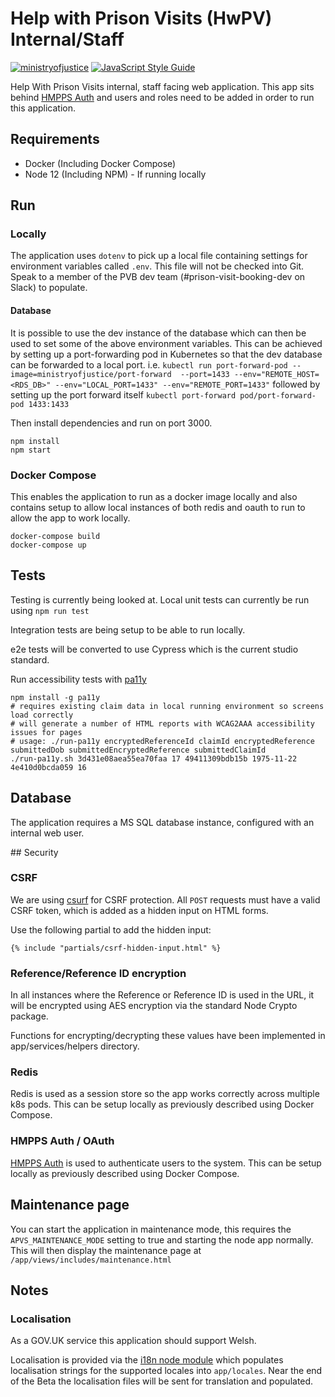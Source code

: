 # Help with Prison Visits (HwPV) Internal/Staff

[![ministryofjustice](https://circleci.com/gh/ministryofjustice/help-with-prison-visits-internal.svg?style=svg)](https://circleci.com/gh/ministryofjustice/help-with-prison-visits-internal) [![JavaScript Style Guide](https://img.shields.io/badge/code%20style-standard-brightgreen.svg)](http://standardjs.com/)

Help With Prison Visits internal, staff facing web application. This app sits behind [HMPPS Auth](https://github.com/ministryofjustice/hmpps-auth/) and users and roles need to be added in order to run this application.

## Requirements

* Docker (Including Docker Compose)
* Node 12 (Including NPM) - If running locally

## Run

### Locally
The application uses `dotenv` to pick up a local file containing settings for environment variables called `.env`. This file will not be checked into Git. Speak to a member of the PVB dev team (#prison-visit-booking-dev on Slack) to populate.

#### Database
It is possible to use the dev instance of the database which can then be used to set some of the above environment variables. This can be achieved by setting up a port-forwarding pod in Kubernetes so that the dev database can be forwarded to a local port. i.e. `kubectl run port-forward-pod --image=ministryofjustice/port-forward  --port=1433 --env="REMOTE_HOST=<RDS_DB>" --env="LOCAL_PORT=1433" --env="REMOTE_PORT=1433"` followed by setting up the port forward itself `kubectl port-forward pod/port-forward-pod 1433:1433`

Then install dependencies and run on port 3000.

```
npm install
npm start
```

### Docker Compose
This enables the application to run as a docker image locally and also contains setup to allow local instances of both redis and oauth to run to allow the app to work locally.

```
docker-compose build
docker-compose up
```

## Tests
Testing is currently being looked at. Local unit tests can currently be run using `npm run test`

Integration tests are being setup to be able to run locally.

e2e tests will be converted to use Cypress which is the current studio standard.


Run accessibility tests with [pa11y](https://github.com/pa11y/pa11y)
```
npm install -g pa11y
# requires existing claim data in local running environment so screens load correctly
# will generate a number of HTML reports with WCAG2AAA accessibility issues for pages
# usage: ./run-pa11y encryptedReferenceId claimId encryptedReference submittedDob submittedEncryptedReference submittedClaimId
./run-pa11y.sh 3d431e08aea55ea70faa 17 49411309bdb15b 1975-11-22 4e410d0bcda059 16
```

## Database

The application requires a MS SQL database instance, configured with an internal web user.


## Security

### CSRF
We are using [csurf](https://github.com/expressjs/csurf) for CSRF protection. All `POST` requests must have a valid CSRF token, which is added as a hidden input on HTML forms.

Use the following partial to add the hidden input:

```
{% include "partials/csrf-hidden-input.html" %}
```

### Reference/Reference ID encryption
In all instances where the Reference or Reference ID is used in the URL, it will be encrypted using AES encryption via the standard Node Crypto package.

Functions for encrypting/decrypting these values have been implemented in app/services/helpers directory.

### Redis

Redis is used as a session store so the app works correctly across multiple k8s pods. This can be setup locally as previously described using Docker Compose.


### HMPPS Auth / OAuth

[HMPPS Auth](https://github.com/ministryofjustice/hmpps-auth/) is used to authenticate users to the system. This can be setup locally as previously described using Docker Compose.
## Maintenance page

You can start the application in maintenance mode, this requires the `APVS_MAINTENANCE_MODE` setting to true and starting the node app normally. This will then display the maintenance page at `/app/views/includes/maintenance.html`

## Notes

### Localisation

As a GOV.UK service this application should support Welsh.

Localisation is provided via the [i18n node module](https://www.npmjs.com/package/i18n) which populates localisation strings for the supported locales into `app/locales`. Near the end of the Beta the localisation files will be sent for translation and populated.
